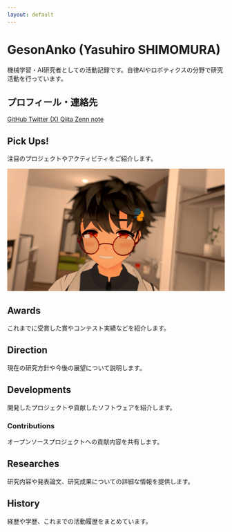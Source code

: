 ```yaml
---
layout: default
---
```


# GesonAnko (Yasuhiro SHIMOMURA)

機械学習・AI研究者としての活動記録です。自律AIやロボティクスの分野で研究活動を行っています。

## プロフィール・連絡先

<div class="social-links">
  <a href="https://github.com/Geson-anko" class="social-link">
    <i class="fab fa-github"></i> GitHub
  </a>
  <a href="https://x.com/GesonAnkoVR" class="social-link">
    <i class="fab fa-twitter"></i> Twitter (X)
  </a>
  <a href="https://qiita.com/GesonAnko" class="social-link">
    <i class="fas fa-pen-square"></i> Qiita
  </a>
  <a href="https://zenn.dev/gesonanko" class="social-link">
    <i class="fas fa-book"></i> Zenn
  </a>
  <a href="https://note.com/gesonanko" class="social-link">
    <i class="far fa-sticky-note"></i> note
  </a>
</div>

## Pick Ups!

注目のプロジェクトやアクティビティをご紹介します。

<div class="thumbnails">
  <img src="assets/images/thumb1.jpg" alt="プロジェクト1" class="thumbnail">
</div>

## Awards

<div class="section">
これまでに受賞した賞やコンテスト実績などを紹介します。
</div>

## Direction

<div class="section">
現在の研究方針や今後の展望について説明します。
</div>

## Developments

<div class="section">
開発したプロジェクトや貢献したソフトウェアを紹介します。

### Contributions

オープンソースプロジェクトへの貢献内容を共有します。
</div>

## Researches

<div class="section">
研究内容や発表論文、研究成果についての詳細な情報を提供します。
</div>

## History

<div class="section">
経歴や学歴、これまでの活動履歴をまとめています。
</div>
